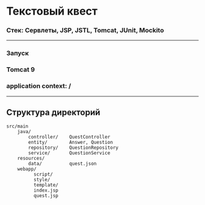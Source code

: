 # Текстовый квест


### Стек: Сервлеты, JSP, JSTL, Tomcat, JUnit, Mockito 

-------------------

### Запуск
### Tomcat 9
### application context: /

-------------------

Структура директорий
-------------------

```
src/main
    java/              
        controller/    QuestController
        entity/        Answer, Question
        repository/    QuestionRepository
        service/       QuestionService
    resources/         
        data/          quest.json 
    webapp/
          script/
          style/
          template/
          index.jsp
          quest.jsp
```